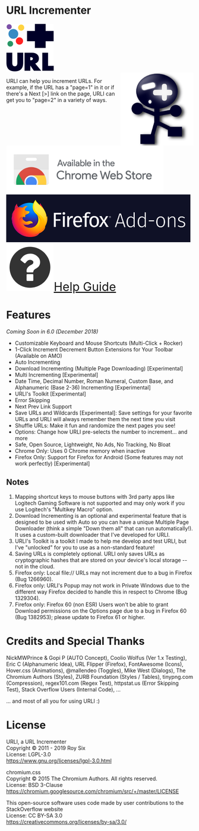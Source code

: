 # URL Incrementer

![URL Incrementer](assets/img/128-default.png?raw=true "URL Incrementer")
<br>
<img src="https://raw.githubusercontent.com/roysix/url-incrementer/master/assets/svg/urli.svg?sanitize=true" width="196" height="196" align="right" title="URLI">

URLI can help you increment URLs. For example, if the URL has a "page=1" in it or if there's a Next [>] link on the page, URLI can get you to "page=2" in a variety of ways.

<a href="https://chrome.google.com/webstore/detail/url-incrementer/hjgllnccfndbjbedlecgdedlikohgbko" title="Chrome Web Store Download">
  <img src="https://raw.githubusercontent.com/roysix/url-incrementer/master/assets/img/chrome/ChromeWebStore_Badge_v2_496x150.png" height="128" alt="Chrome Web Store">
</a>

<a href="https://addons.mozilla.org/firefox/addon/url-incrementer" title="Firefox Addon Download">
  <img src="https://raw.githubusercontent.com/roysix/url-incrementer/master/assets/img/firefox/FirefoxAddon_Badge_v2_496x128.png" height="128" alt="Firefox Addon">
</a>

<a href="https://github.com/roysix/url-incrementer/wiki/Help" title="Help Guide" style="font-size: 2rem;">
  <img src="https://raw.githubusercontent.com/roysix/url-incrementer/master/assets/img/question-circle.png" alt="question-circle">Help Guide
</a>


# Features
<em>Coming Soon in 6.0 (December 2018)</em>
- Customizable Keyboard and Mouse Shortcuts (Multi-Click + Rocker)
- 1-Click Increment Decrement Button Extensions for Your Toolbar (Available on AMO)
- Auto Incrementing
- Download Incrementing (Multiple Page Downloading) [Experimental]
- Multi Incrementing [Experimental]
- Date Time, Decimal Number, Roman Numeral, Custom Base, and Alphanumeric (Base 2-36) Incrementing [Experimental]
- URLI's Toolkit [Experimental]
- Error Skipping
- Next Prev Link Support
- Save URLs and Wildcards [Experimental]: Save settings for your favorite URLs and URLI will always remember them the next time you visit
- Shuffle URLs: Make it fun and randomize the next pages you see!
- Options: Change how URLI pre-selects the number to increment... and more
- Safe, Open Source, Lightweight, No Ads, No Tracking, No Bloat
- Chrome Only: Uses 0 Chrome memory when inactive
- Firefox Only: Support for Firefox for Android (Some features may not work perfectly) [Experimental]

## Notes
1. Mapping shortcut keys to mouse buttons with 3rd party apps like Logitech Gaming Software is not supported and may only work if you use Logitech's "Multikey Macro" option.
2. Download Incrementing is an optional and experimental feature that is designed to be used with Auto so you can have a unique Multiple Page Downloader (think a simple "Down them all" that can run automatically!). It uses a custom-built downloader that I've developed for URLI.
3. URLI's Toolkit is a toolkit I made to help me develop and test URLI, but I've "unlocked" for you to use as a non-standard feature!
4. Saving URLs is completely optional. URLI only saves URLs as cryptographic hashes that are stored on your device's local storage -- not in the cloud.
5. Firefox only: Local file:// URLs may not increment due to a bug in Firefox (Bug 1266960).
6. Firefox only: URLI's Popup may not work in Private Windows due to the different way Firefox decided to handle this in respect to Chrome (Bug 1329304).
7. Firefox only: Firefox 60 (non ESR) Users won't be able to grant Download permissions on the Options page due to a bug in Firefox 60 (Bug 1382953); please update to Firefox 61 or higher.

# Credits and Special Thanks
NickMWPrince & Gopi P (AUTO Concept), Coolio Wolfus (Ver 1.x Testing), Eric C (Alphanumeric Idea), URL Flipper (Firefox), FontAwesome (Icons), Hover.css (Animations), @mallendeo (Toggles), Mike West (Dialogs), The Chromium Authors (Styles), ZURB Foundation (Styles / Tables), tinypng.com (Compression), regex101.com (Regex Test), httpstat.us (Error Skipping Test), Stack Overflow Users (Internal Code), ...

... and most of all you for using URLI :)

# License
URLI, a URL Incrementer  
Copyright © 2011 - 2019 Roy Six  
License: LGPL-3.0  
https://www.gnu.org/licenses/lgpl-3.0.html

chromium.css  
Copyright © 2015 The Chromium Authors. All rights reserved.  
License: BSD 3-Clause  
https://chromium.googlesource.com/chromium/src/+/master/LICENSE

This open-source software uses code made by user contributions to the StackOverflow website  
License: CC BY-SA 3.0  
https://creativecommons.org/licenses/by-sa/3.0/